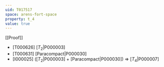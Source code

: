 ```yaml
---
uid: T017517
space: arens-fort-space
property: t_4
value: true
---
```

[[Proof]]

* [T000626] [$T_2$|P000003]
* [T000631] [Paracompact|P000030]
* [I000025] ([$T_2$|P000003] + [Paracompact|P000030]) => [$T_4$|P000007]

